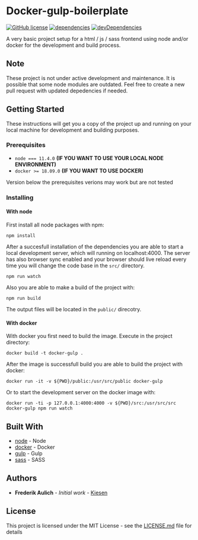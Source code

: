 Docker-gulp-boilerplate
===========


[![GitHub license](https://img.shields.io/badge/license-MIT-blue.svg)](https://github.com/Kiesen/docker-gulp-boilerplate/LICENSE) [![dependencies](https://david-dm.org/Kiesen/docker-gulp-boilerplate.svg)](https://david-dm.org/Kiesen/docker-gulp-boilerplate.svg) [![devDependencies](https://david-dm.org/Kiesen/docker-gulp-boilerplate/dev-status.svg)](https://david-dm.org/Kiesen/docker-gulp-boilerplate/dev-status.svg)

A very basic project setup for a html / js / sass frontend using node and/or docker for the development and build process.

## Note
These project is not under active development and maintenance. It is possible that some node modules are outdated. Feel free to create a new pull request with updated depedencies if needed.  

## Getting Started

These instructions will get you a copy of the project up and running on your local machine for development and building purposes. 

### Prerequisites

* `node === 11.4.0` **(IF YOU WANT TO USE YOUR LOCAL NODE ENVIRONMENT)**
* `docker >= 18.09.0` **(IF YOU WANT TO USE DOCKER)**

Version below the prerequisites verions may work but are not tested

### Installing

#### With node

First install all node packages with npm:

```
npm install
```

After a succesfull installation of the dependencies you are able to start a local development server,
which will running on localhost:4000. The server has also browser sync enabled and your browser should
live reload every time you will change the code base in the `src/` directory. 

```
npm run watch
```

Also you are able to make a build of the project with:

```
npm run build
```

The output files will be located in the `public/` direcotry.   


#### With docker

With docker you first need to build the image. Execute in the project directory:

```
docker build -t docker-gulp . 
```

After the image is successfull build you are able to build the project with docker:

```
docker run -it -v ${PWD}/public:/usr/src/public docker-gulp
```

Or to start the development server on the docker image with: 

```
docker run -ti -p 127.0.0.1:4000:4000 -v ${PWD}/src:/usr/src/src docker-gulp npm run watch
```

## Built With

* [node](http://www.dropwizard.io/1.0.2/docs/) - Node
* [docker](https://maven.apache.org/) - Docker
* [gulp](https://rometools.github.io/rome/) - Gulp
* [sass](https://sass-lang.com) - SASS

## Authors

* **Frederik Aulich** - *Initial work* - [Kiesen](https://github.com/Kiesen)

## License

This project is licensed under the MIT License - see the [LICENSE.md](LICENSE.md) file for details
